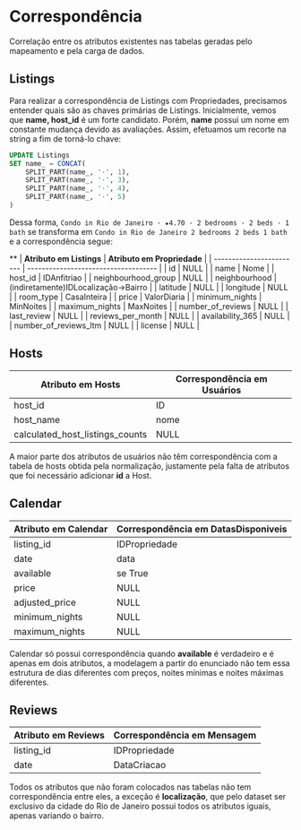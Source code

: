 # Correspondência
Correlação entre os atributos existentes nas tabelas geradas pelo mapeamento e pela carga de dados.

## Listings
Para realizar a correspondência de Listings com Propriedades, precisamos entender quais são as chaves primárias de Listings. Inicialmente, vemos que **name, host_id** é um forte candidato. Porém, **name** possui um nome em constante mudança devido as avaliações. Assim, efetuamos um recorte na string a fim de torná-lo chave:

``` sql
UPDATE Listings 
SET name_ = CONCAT(
    SPLIT_PART(name_, '·', 1), 
    SPLIT_PART(name_, '·', 3),
    SPLIT_PART(name_, '·', 4), 
    SPLIT_PART(name_, '·', 5)
)
```

Dessa forma, `Condo in Rio de Janeiro · ★4.70 · 2 bedrooms · 2 beds · 1 bath` se transforma em `Condo in Rio de Janeiro 2 bedrooms 2 beds 1 bath` e a correspondência segue:

**
| **Atributo em Listings**     | **Atributo em Propriedade**              |
| ------------------------ | ------------------------------------ |
| id                       | NULL                                   |
| name                     | Nome                                 |
| host\_id                 | IDAnfitriao                          |
| neighbourhood\_group     | NULL                                 |
| neighbourhood            | (indiretamente)IDLocalização&#8594;Bairro |
| latitude                 | NULL                                 |
| longitude                | NULL                                 |
| room\_type               | CasaInteira                          |
| price                    | ValorDiaria                          |
| minimum\_nights          | MinNoites                            |
| maximum\_nights          | MaxNoites                            |
| number\_of\_reviews      | NULL                                 |
| last\_review             | NULL                                 |
| reviews\_per\_month      | NULL                                 |
| availability\_365        | NULL                                 |
| number\_of\_reviews\_ltm | NULL                                 |
| license                  | NULL                                 |

## Hosts

| **Atributo em Hosts**                  | **Correspondência em Usuários** |
| ---------------------------------- | --------------------------- |
| host\_id                           | ID                          |
| host\_name                         | nome                        |
| calculated\_host\_listings\_counts | NULL                        |

A maior parte dos atributos de usuários não têm correspondência com a tabela de hosts obtida pela normalização, justamente pela falta de atributos que foi necessário adicionar **id** a Host.

## Calendar

| **Atributo em Calendar** | **Correspondência em DatasDisponiveis** |
| -------------------- | ------------------------------------ |
| listing\_id          | IDPropriedade                        |
| date                 | data                                 |
| available            | se True                              |
| price                | NULL                                 |
| adjusted\_price      | NULL                                 |
| minimum\_nights      | NULL                                 |
| maximum\_nights      | NULL                                 |

Calendar só possui correspondência quando **available** é verdadeiro e é apenas em dois atributos, a modelagem a partir do enunciado não tem essa estrutura de dias diferentes com preços, noites mínimas e noites máximas diferentes.

## Reviews

| **Atributo em Reviews** | **Correspondência em Mensagem** |
| ------------------- | --------------------------- |
| listing\_id         | IDPropriedade               |
| date                | DataCriacao                 |

Todos os atributos que não foram colocados nas tabelas não tem correspondência entre eles, a exceção é **localização**, que pelo dataset ser exclusivo da cidade do Rio de Janeiro possui todos os atributos iguais, apenas variando o bairro.
